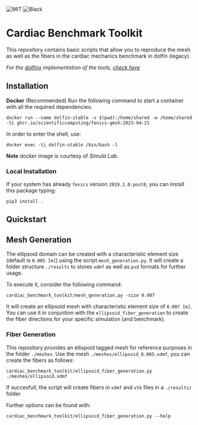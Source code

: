 ![MIT](https://img.shields.io/badge/License-MIT-green)
![Black](https://img.shields.io/badge/Style-Black-black)
# Cardiac Benchmark Toolkit

This repository contains basic scripts that allow you to reproduce the mesh
as well as the fibers in the cardiac mechanics benchmark in dolfin (legacy). 

*For the [dolfinx](https://github.com/FEniCS/dolfinx) implementation of the tools, [check here](https://github.com/Reidmen/cardiac_benchmark_toolkitx)*

## Installation

**Docker** (Recommended)
Run the following command to start a container with all the required dependencies:

```shell
docker run --name dolfin-stable -v $(pwd):/home/shared -w /home/shared -ti ghcr.io/scientificcomputing/fenics-gmsh:2023-04-21
```

In order to enter the shell, use:

```shell
docker exec -ti dolfin-stable /bin/bash -l
```

**Note** docker image is courtesy of *Simula Lab*.

### Local Installation

If your system has already `fenics` version `2019.1.0.post0`, you can install this package typing:

```shell
pip3 install .
```

## Quickstart

## Mesh Generation
The ellipsoid domain can be created with a characteristic element size (default is `0.005 [m]`) using the
script `mesh_generation.py`. It will create a folder structure `./results` to stores `xdmf` as well as `pvd` formats
for further usage.

To execute it, consider the following command:
```shell
cardiac_benchmark_toolkit/mesh_generation.py -size 0.007
```

It will create an ellipsoid mesh with characteristic element size of `0.007 [m]`. You can use it in conjuntion with the
`ellipsoid_fiber_generation` to create the fiber directions for your specific simulation (and benchmark).

### Fiber Generation
This repository provides an ellispoid tagged mesh for reference purposes in the folder `./meshes`.
Use the mesh `./meshes/ellipsoid_0.005.xdmf`, you can create the fibers as follows:

```shell
cardiac_benchmark_toolkit/ellipsoid_fiber_generation.py ./meshes/ellipsoid.xdmf
```

If succesfull, the script will create fibers in `xdmf` and `vtk` files in a `./results/` folder.

Further options can be found with:

```shell
cardiac_benchmark_toolkit/ellipsoid_fiber_generation.py --help
```
